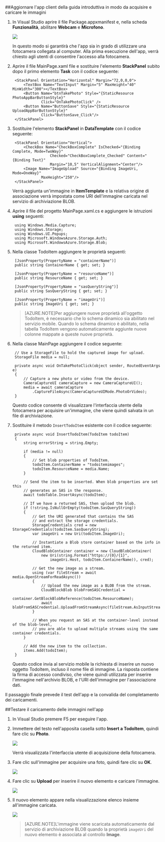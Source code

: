 ##<a name="add-select-images"></a>Aggiornare l'app client della guida introduttiva in modo da acquisire e caricare le immagini

1. In Visual Studio aprire il file Package.appxmanifest e, nella scheda **Funzionalità**, abilitare **Webcam** e **Microfono**.

   	![](./media/mobile-services-windows-store-dotnet-upload-to-blob-storage/mobile-app-manifest-camera.png)
 
   	In questo modo si garantirà che l'app sia in grado di utilizzare una fotocamera collegata al computer. Alla prima esecuzione dell'app, verrà chiesto agli utenti di consentire l'accesso alla fotocamera.

1. Aprire il file MainPage.xaml file e sostituire l'elemento **StackPanel** subito dopo il primo elemento **Task** con il codice seguente:

        <StackPanel Orientation="Horizontal" Margin="72,0,0,0">
            <TextBox Name="TextInput" Margin="5" MaxHeight="40" MinWidth="300"></TextBox>
            <Button Name="btnTakePhoto" Style="{StaticResource PhotoAppBarButtonStyle}"
                    Click="OnTakePhotoClick" />
            <Button Name="ButtonSave" Style="{StaticResource UploadAppBarButtonStyle}" 
                    Click="ButtonSave_Click"/>
        </StackPanel>

2. Sostituire l'elemento **StackPanel** in **DataTemplate** con il codice seguente:

        <StackPanel Orientation="Vertical">
            <CheckBox Name="CheckBoxComplete" IsChecked="{Binding Complete, Mode=TwoWay}" 
                        Checked="CheckBoxComplete_Checked" Content="{Binding Text}" 
                        Margin="10,5" VerticalAlignment="Center"/>
            <Image Name="ImageUpload" Source="{Binding ImageUri, Mode=OneWay}"
                    MaxHeight="250"/>
        </StackPanel> 

   	Verrà aggiunta un'immagine in **ItemTemplate** e la relativa origine di associazione verrà impostata come URI dell'immagine caricata nel servizio di archiviazione BLOB.

3. Aprire il file del progetto MainPage.xaml.cs e aggiungere le istruzioni **using** seguenti:
	
		using Windows.Media.Capture;
		using Windows.Storage;
		using Windows.UI.Popups;
		using Microsoft.WindowsAzure.Storage.Auth;
		using Microsoft.WindowsAzure.Storage.Blob;
    
4. Nella classe TodoItem aggiungere le proprietà seguenti:

        [JsonProperty(PropertyName = "containerName")]
        public string ContainerName { get; set; }
		
        [JsonProperty(PropertyName = "resourceName")]
        public string ResourceName { get; set; }
		
        [JsonProperty(PropertyName = "sasQueryString")]
        public string SasQueryString { get; set; }
		
        [JsonProperty(PropertyName = "imageUri")]
        public string ImageUri { get; set; } 

   	>[AZURE.NOTE]Per aggiungere nuove proprietà all'oggetto TodoItem, è necessario che lo schema dinamico sia abilitato nel servizio mobile. Quando lo schema dinamico è abilitato, nella tabella TodoItem vengono automaticamente aggiunte nuove colonne mappate a queste nuove proprietà.

5. Nella classe MainPage aggiungere il codice seguente:

        // Use a StorageFile to hold the captured image for upload.
        StorageFile media = null;
		
		private async void OnTakePhotoClick(object sender, RoutedEventArgs e)
		{
			// Capture a new photo or video from the device.
			CameraCaptureUI cameraCapture = new CameraCaptureUI();
			media = await cameraCapture
				.CaptureFileAsync(CameraCaptureUIMode.PhotoOrVideo);
        }

  	Questo codice consente di visualizzare l'interfaccia utente della fotocamera per acquisire un'immagine, che viene quindi salvata in un file di archiviazione.

6. Sostituire il metodo `InsertTodoItem` esistente con il codice seguente:
 
        private async void InsertTodoItem(TodoItem todoItem)
        {
            string errorString = string.Empty;
			
            if (media != null)
            {
                // Set blob properties of TodoItem.
                todoItem.ContainerName = "todoitemimages";
                todoItem.ResourceName = media.Name;
            }
			
            // Send the item to be inserted. When blob properties are set this
            // generates an SAS in the response.
            await todoTable.InsertAsync(todoItem);
			
            // If we have a returned SAS, then upload the blob.
            if (!string.IsNullOrEmpty(todoItem.SasQueryString))
            {
                // Get the URI generated that contains the SAS 
                // and extract the storage credentials.
                StorageCredentials cred = new StorageCredentials(todoItem.SasQueryString);
                var imageUri = new Uri(todoItem.ImageUri);
				
                // Instantiate a Blob store container based on the info in the returned item.
                CloudBlobContainer container = new CloudBlobContainer(
                    new Uri(string.Format("https://{0}/{1}",
                        imageUri.Host, todoItem.ContainerName)), cred);

                // Get the new image as a stream.
                using (var fileStream = await media.OpenStreamForReadAsync())
                {                   					
                    // Upload the new image as a BLOB from the stream.
                    CloudBlockBlob blobFromSASCredential =
                        container.GetBlockBlobReference(todoItem.ResourceName);
                    await blobFromSASCredential.UploadFromStreamAsync(fileStream.AsInputStream());
                }
				
				// When you request an SAS at the container-level instead of the blob-level,
				// you are able to upload multiple streams using the same container credentials.
            }
			
            // Add the new item to the collection.
            items.Add(todoItem);
        }

	Questo codice invia al servizio mobile la richiesta di inserire un nuovo oggetto TodoItem, incluso il nome file di immagine. La risposta contiene la firma di accesso condiviso, che viene quindi utilizzata per inserire l'immagine nell'archivio BLOB, e l'URI dell'immagine per l'associazione dati.

Il passaggio finale prevede il test dell'app e la convalida del completamento dei caricamenti.
		
##<a name="test"></a>Testare il caricamento delle immagini nell'app

1. In Visual Studio premere F5 per eseguire l'app.

2. Immettere del testo nell'apposita casella sotto **Insert a TodoItem**, quindi fare clic su **Photo**.

   	![](./media/mobile-services-windows-store-dotnet-upload-to-blob-storage/mobile-quickstart-blob-appbar.png)

  	Verrà visualizzata l'interfaccia utente di acquisizione della fotocamera.

3. Fare clic sull'immagine per acquisire una foto, quindi fare clic su **OK**.
  
   	![](./media/mobile-services-windows-store-dotnet-upload-to-blob-storage/mobile-quickstart-blob-camera.png)

4. Fare clic su **Upload** per inserire il nuovo elemento e caricare l'immagine.

	![](./media/mobile-services-windows-store-dotnet-upload-to-blob-storage/mobile-quickstart-blob-appbar2.png)

5. Il nuovo elemento appare nella visualizzazione elenco insieme all'immagine caricata.

	![](./media/mobile-services-windows-store-dotnet-upload-to-blob-storage/mobile-quickstart-blob-ie.png)

   	>[AZURE.NOTE]L'immagine viene scaricata automaticamente dal servizio di archiviazione BLOB quando la proprietà <code>imageUri</code> del nuovo elemento è associata al controllo <strong>Image</strong>.

<!---HONumber=July15_HO2-->